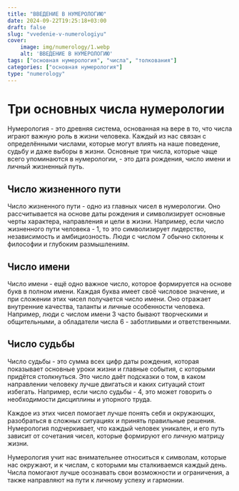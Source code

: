 ```yaml
---
title: "ВВЕДЕНИЕ В НУМЕРОЛОГИЮ"
date: 2024-09-22T19:25:18+03:00
draft: false
slug: "vvedenie-v-numerologiyu"
cover:
    image: img/numerology/1.webp
    alt: 'ВВЕДЕНИЕ В НУМЕРОЛОГИЮ'
tags: ["основная нумерология", "числа", "толкования"]
categories: ["основная нумерология"]
type: "numerology"
---
```


# Три основных числа нумерологии

Нумерология - это древняя система, основанная на вере в то, что числа играют важную роль в жизни человека. Каждый из нас связан с определёнными числами, которые могут влиять на наше поведение, судьбу и даже выборы в жизни. Основные три числа, которые чаще всего упоминаются в нумерологии, - это дата рождения, число имени и личный жизненный путь.

## Число жизненного пути

Число жизненного пути - одно из главных чисел в нумерологии. Оно рассчитывается на основе даты рождения и символизирует основные черты характера, направления и цели в жизни. Например, если число жизненного пути человека - 1, то это символизирует лидерство, независимость и амбициозность. Люди с числом 7 обычно склонны к философии и глубоким размышлениям.

## Число имени

Число имени - ещё одно важное число, которое формируется на основе букв в полном имени. Каждая буква имеет своё числовое значение, и при сложении этих чисел получается число имени. Оно отражает внутренние качества, таланты и личные особенности человека. Например, люди с числом имени 3 часто бывают творческими и общительными, а обладатели числа 6 - заботливыми и ответственными.

## Число судьбы

Число судьбы - это сумма всех цифр даты рождения, которая показывает основные уроки жизни и главные события, с которыми придётся столкнуться. Это число даёт подсказки о том, в каком направлении человеку лучше двигаться и каких ситуаций стоит избегать. Например, если число судьбы - 4, это может говорить о необходимости дисциплины и упорного труда.

Каждое из этих чисел помогает лучше понять себя и окружающих, разобраться в сложных ситуациях и принять правильные решения. Нумерология подчеркивает, что каждый человек уникален, и его путь зависит от сочетания чисел, которые формируют его личную матрицу жизни.

Нумерология учит нас внимательнее относиться к символам, которые нас окружают, и к числам, с которыми мы сталкиваемся каждый день. Числа помогают лучше осознавать свои возможности и ограничения, а также направляют на пути к личному успеху и гармонии.
